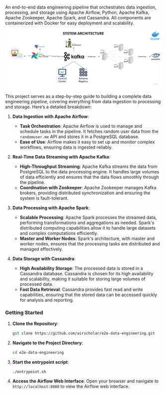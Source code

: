 An end-to-end data engineering pipeline that orchestrates data ingestion, processing, and storage using Apache Airflow, Python, Apache Kafka, Apache Zookeeper, Apache Spark, and Cassandra. All components are containerized with Docker for easy deployment and scalability.


![architecture](Data%20engineering%20architecture%20(1).png)



This project serves as a step-by-step guide to building a complete data engineering pipeline, covering everything from data ingestion to processing and storage. Here’s a detailed breakdown:

1. **Data Ingestion with Apache Airflow**:
   - **Task Orchestration**: Apache Airflow is used to manage and schedule tasks in the pipeline. It fetches random user data from the `randomuser.me` API and stores it in a PostgreSQL database.
   - **Ease of Use**: Airflow makes it easy to set up and monitor complex workflows, ensuring data is ingested reliably.

2. **Real-Time Data Streaming with Apache Kafka**:
   - **High-Throughput Streaming**: Apache Kafka streams the data from PostgreSQL to the data processing engine. It handles large volumes of data efficiently and ensures that the data flows smoothly through the pipeline.
   - **Coordination with Zookeeper**: Apache Zookeeper manages Kafka brokers, providing distributed synchronization and ensuring the system is fault-tolerant.

3. **Data Processing with Apache Spark**:
   - **Scalable Processing**: Apache Spark processes the streamed data, performing transformations and aggregations as needed. Spark's distributed computing capabilities allow it to handle large datasets and complex computations efficiently.
   - **Master and Worker Nodes**: Spark's architecture, with master and worker nodes, ensures that the processing tasks are distributed and managed effectively.

4. **Data Storage with Cassandra**:
   - **High Availability Storage**: The processed data is stored in a Cassandra database. Cassandra is chosen for its high availability and scalability, making it suitable for storing large volumes of processed data.
   - **Fast Data Retrieval**: Cassandra provides fast read and write capabilities, ensuring that the stored data can be accessed quickly for analysis and reporting.


### Getting Started

1. **Clone the Repository**:
   ```bash
   git clone https://github.com/airscholar/e2e-data-engineering.git
   ```

2. **Navigate to the Project Directory**:
   ```bash
   cd e2e-data-engineering
   ```

3. **Start the entrypoint script**:
   ```bash
   ./entrypoint.sh
   ```

4. **Access the Airflow Web Interface**:
   Open your browser and navigate to `http://localhost:8080` to view the Airflow web interface.


